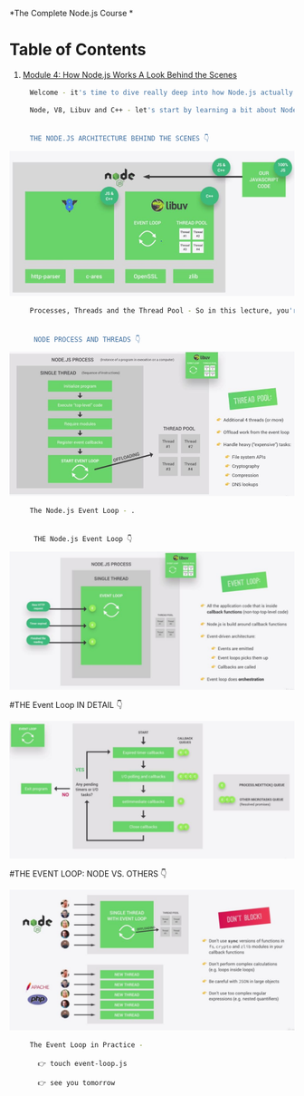*The Complete Node.js Course *

# Table of Contents

1. [Module 4: How Node.js Works A Look Behind the Scenes]()


```bash
	 Welcome - it's time to dive really deep into how Node.js actually works behind the scenes. all about Node.js architecture, events and the event loop. streams, modules, and more.
```


```bash
	 Node, V8, Libuv and C++ - let's start by learning a bit about Node architecture. 


	 THE NODE.JS ARCHITECTURE BEHIND THE SCENES 👇
```

![Preview](https://github.com/patbi/Node.JS_series/blob/main/HowNode.jsWorksALookBehindtheScenes/nodejsarch.JPG)


```bash
	 Processes, Threads and the Thread Pool - So in this lecture, you're gonna learn all about threads and thread pool.


	  NODE PROCESS AND THREADS 👇
```

![Preview](https://github.com/patbi/Node.JS_series/blob/main/HowNode.jsWorksALookBehindtheScenes/NPT.JPG)



```bash
	 The Node.js Event Loop - .


	  THE Node.js Event Loop 👇
```

![Preview](https://github.com/patbi/Node.JS_series/blob/main/HowNode.jsWorksALookBehindtheScenes/NEL.JPG)


#THE Event Loop IN DETAIL 👇

![Preview](https://github.com/patbi/Node.JS_series/blob/main/HowNode.jsWorksALookBehindtheScenes/ELID.JPG)


#THE EVENT LOOP: NODE VS. OTHERS 👇

![Preview](https://github.com/patbi/Node.JS_series/blob/main/HowNode.jsWorksALookBehindtheScenes/NVO.JPG)


```bash
	 The Event Loop in Practice - 

	   👉 touch event-loop.js

	   👉 see you tomorrow

```